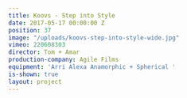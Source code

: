 ```yaml
---
title: Koovs - Step into Style
date: 2017-05-17 00:00:00 Z
position: 37
image: "/uploads/koovs-step-into-style-wide.jpg"
vimeo: 220608303
director: Tom + Amar
production-company: Agile Films
equipment: 'Arri Alexa Anamorphic + Spherical '
is-shown: true
layout: project
---
```


